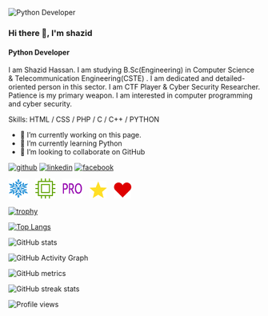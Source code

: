 ![Python Developer](https://media-exp1.licdn.com/dms/image/C4E03AQGx4LRh-Qknjw/profile-displayphoto-shrink_800_800/0/1662171553620?e=1673481600&v=beta&t=oacLjAXg3Cki5nryHRLj9hLzc-NYpWJztLITtdXgG2s)

### Hi there 👋, I'm shazid
#### Python Developer


I am Shazid Hassan. I am studying B.Sc(Engineering) in Computer Science & Telecommunication Engineering(CSTE) . I am dedicated and detailed-oriented person in this sector. I am CTF Player & Cyber Security Researcher. Patience is my primary weapon. I am interested in computer programming and cyber security.

Skills:  HTML / CSS / PHP / C / C++ / PYTHON

- 🔭 I’m currently working on this page. 
- 🌱 I’m currently learning Python 
- 👯 I’m looking to collaborate on GitHub 


[<img src='https://cdn.jsdelivr.net/npm/simple-icons@3.0.1/icons/github.svg' alt='github' height='40'>](https://github.com/ShazidHassan)  [<img src='https://cdn.jsdelivr.net/npm/simple-icons@3.0.1/icons/linkedin.svg' alt='linkedin' height='40'>](https://www.linkedin.com/in/shazid-hassan-57933a221/)  [<img src='https://cdn.jsdelivr.net/npm/simple-icons@3.0.1/icons/facebook.svg' alt='facebook' height='40'>](https://www.facebook.com/shazidhasan.shazidhasan)  

<a href='https://archiveprogram.github.com/'><img src='https://raw.githubusercontent.com/acervenky/animated-github-badges/master/assets/acbadge.gif' width='40' height='40'></a> <a href='https://docs.github.com/en/developers'><img src='https://raw.githubusercontent.com/acervenky/animated-github-badges/master/assets/devbadge.gif' width='40' height='40'></a> <a href='https://github.com/pricing'><img src='https://raw.githubusercontent.com/acervenky/animated-github-badges/master/assets/pro.gif' width='40' height='40'></a> <a href='https://stars.github.com/'><img src='https://raw.githubusercontent.com/acervenky/animated-github-badges/master/assets/starbadge.gif' width='35' height='35'></a> <a href='https://docs.github.com/en/github/supporting-the-open-source-community-with-github-sponsors'><img src='https://raw.githubusercontent.com/acervenky/animated-github-badges/master/assets/sponsorbadge.gif' width='35' height='35'></a> 

[![trophy](https://github-profile-trophy.vercel.app/?username=ShazidHassan)](https://github.com/ryo-ma/github-profile-trophy)

[![Top Langs](https://github-readme-stats.vercel.app/api/top-langs/?username=ShazidHassan)](https://github.com/anuraghazra/github-readme-stats)

![GitHub stats](https://github-readme-stats.vercel.app/api?username=ShazidHassan&show_icons=true&count_private=true)  

![GitHub Activity Graph](https://activity-graph.herokuapp.com/graph?username=ShazidHassan)  

![GitHub metrics](https://metrics.lecoq.io/ShazidHassan)  

![GitHub streak stats](https://github-readme-streak-stats.herokuapp.com/?user=ShazidHassan)  

![Profile views](https://gpvc.arturio.dev/ShazidHassan)  

